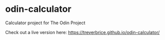 # odin-calculator
Calculator project for The Odin Project

Check out a live version here: https://treverbrice.github.io/odin-calculator/
